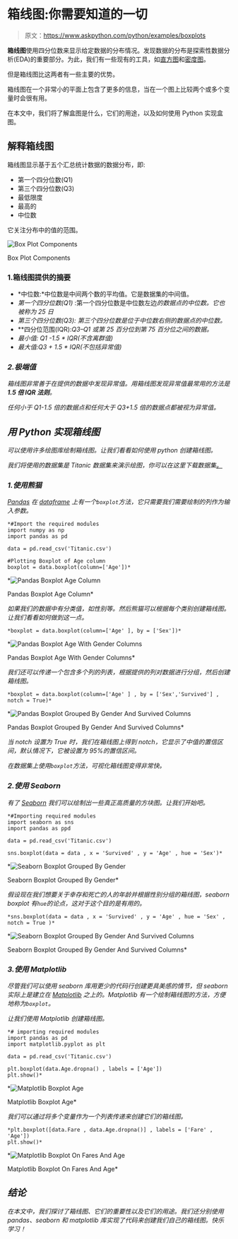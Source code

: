 # 箱线图:你需要知道的一切

> 原文：<https://www.askpython.com/python/examples/boxplots>

**箱线图**使用四分位数来显示给定数据的分布情况。发现数据的分布是探索性数据分析(EDA)的重要部分。为此，我们有一些现有的工具，如[直方图](https://www.askpython.com/python-modules/pandas/plot-graph-for-a-dataframe)和[密度图](https://www.askpython.com/python/examples/density-plots-in-python)。

但是箱线图比这两者有一些主要的优势。

箱线图在一个非常小的平面上包含了更多的信息，当在一个图上比较两个或多个变量时会很有用。

在本文中，我们将了解盒图是什么，它们的用途，以及如何使用 Python 实现盒图。

## 解释箱线图

箱线图显示基于五个汇总统计数据的数据分布，即:

*   第一个四分位数(Q1)
*   第三个四分位数(Q3)
*   最低限度
*   最高的
*   中位数

它关注分布中的值的范围。

![Box Plot Components](img/9133968c09a61b9970ca0b8fce9f48a9.png)

Box Plot Components

### 1.箱线图提供的摘要

*   *中位数:*中位数是中间两个数的平均值。它是数据集的中间值。
*   *第一个四分位数(Q1)* :第一个四分位数是中位数左边*的数据点的中位数。它也被称为 25 日*
*   **第三个四分位数(Q3):* 第三个四分位数是位于中位数*右侧*的数据点的中位数。*
*   **四分位范围(IQR):*Q3–Q1 或第 25 百分位到第 75 百分位之间的数据。*
*   **最小值:* Q1 -1.5 * IQR(不含离群值)*
*   *最大值:Q3 + 1.5 * IQR(不包括异常值)*

### *2.极端值*

*箱线图非常善于在提供的数据中发现异常值。用箱线图发现异常值最常用的方法是 **1.5 倍 IQR 法则**。*

*任何小于 Q1-1.5 倍的数据点和任何大于 Q3+1.5 倍的数据点都被视为异常值。*

## *用 Python 实现箱线图*

*可以使用许多绘图库绘制箱线图。让我们看看如何使用 python 创建箱线图。*

*我们将使用的数据集是 Titanic 数据集来演示绘图，你可以在这里下载数据集[。](https://github.com/Ash007-kali/Article-Datasets)*

### *1.使用熊猫*

*[Pandas](https://www.askpython.com/python-modules/pandas/python-pandas-module-tutorial) 在 [dataframe](https://www.askpython.com/python-modules/pandas/dataframes-in-python) 上有一个`boxplot`方法，它只需要我们需要绘制的列作为输入参数。*

```
*#Import the required modules
import numpy as np
import pandas as pd

data = pd.read_csv('Titanic.csv')

#Plotting Boxplot of Age column
boxplot = data.boxplot(column=['Age'])* 
```

*![Pandas Boxplot Age Column](img/e9e73964789a3cbb661fc76c779a3b15.png)

Pandas Boxplot Age Column* 

*如果我们的数据中有分类值，如性别等。然后熊猫可以根据每个类别创建箱线图。让我们看看如何做到这一点。*

```
*boxplot = data.boxplot(column=['Age' ], by = ['Sex'])* 
```

*![Pandas Boxplot Age With Gender Columns](img/0c652cc0f62156f7fd4290f539380955.png)

Pandas Boxplot Age With Gender Columns* 

*我们还可以传递一个包含多个列的列表，根据提供的列对数据进行分组，然后创建箱线图。*

```
*boxplot = data.boxplot(column=['Age' ] , by = ['Sex','Survived'] , notch = True)* 
```

*![Pandas Boxplot Grouped By Gender And Survived Columns](img/a98783c116d0d94a487e76b8179c7199.png)

Pandas Boxplot Grouped By Gender And Survived Columns* 

*当 notch 设置为 True 时，我们在箱线图上得到 notch，它显示了中值的置信区间，默认情况下，它被设置为 95%的置信区间。*

*在数据集上使用`boxplot`方法，可视化箱线图变得非常快。*

### *2.使用 Seaborn*

*有了 [Seaborn](https://www.askpython.com/python-modules/python-seaborn-tutorial) 我们可以绘制出一些真正高质量的方块图。让我们开始吧。*

```
*#Importing required modules
import seaborn as sns
import pandas as ppd

data = pd.read_csv('Titanic.csv')

sns.boxplot(data = data , x = 'Survived' , y = 'Age' , hue = 'Sex')* 
```

*![Seaborn Boxplot Grouped By Gender](img/aa8ab7da37f00f0a712230294711a10e.png)

Seaborn Boxplot Grouped By Gender* 

*假设现在我们想要关于幸存和死亡的人的年龄并根据性别分组的箱线图，seaborn boxplot 有`hue`的论点，这对于这个目的是有用的。*

```
*sns.boxplot(data = data , x = 'Survived' , y = 'Age' , hue = 'Sex' , notch = True )* 
```

*![Seaborn Boxplot Grouped By Gender And Survived Columns](img/7d32dcdb5b9d5df555998148c6682156.png)

Seaborn Boxplot Grouped By Gender And Survived Columns* 

### *3.使用 Matplotlib*

*尽管我们可以使用 seaborn 库用更少的代码行创建更具美感的情节，但 seaborn 实际上是建立在 [Matplotlib](https://www.askpython.com/python-modules/matplotlib/python-matplotlib) 之上的。Matplotlib 有一个绘制箱线图的方法，方便地称为`boxplot`。*

*让我们使用 Matplotlib 创建箱线图。*

```
*# importing required modules
import pandas as pd
import matplotlib.pyplot as plt

data = pd.read_csv('Titanic.csv')

plt.boxplot(data.Age.dropna() , labels = ['Age'])
plt.show()* 
```

*![Matplotlib Boxplot Age](img/60a5b2f56c1da6188a24abe861f2240b.png)

Matplotlib Boxplot Age* 

*我们可以通过将多个变量作为一个列表传递来创建它们的箱线图。*

```
*plt.boxplot([data.Fare , data.Age.dropna()] , labels = ['Fare' , 'Age'])
plt.show()* 
```

*![Matplotlib Boxplot On Fares And Age](img/eb521a4bd36902606e7798608ef49a89.png)

Matplotlib Boxplot On Fares And Age* 

## *结论*

*在本文中，我们探讨了箱线图、它们的重要性以及它们的用途。我们还分别使用 pandas、seaborn 和 matplotlib 库实现了代码来创建我们自己的箱线图。快乐学习！*